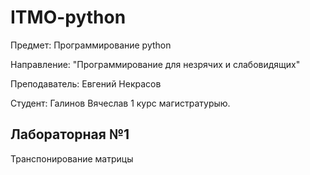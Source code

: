 # ITMO-python

Предмет: Программирование python

Направление: "Программирование для незрячих и слабовидящих"

Преподаватель: Евгений Некрасов

Студент: Галинов Вячеслав 1 курс магистратурыю.

## Лабораторная №1

Транспонирование матрицы
